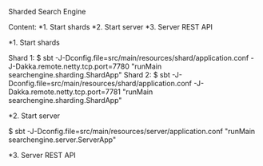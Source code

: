 Sharded Search Engine

Content:
*1. Start shards
*2. Start server
*3. Server REST API

*1. Start shards

Shard 1:
$ sbt -J-Dconfig.file=src/main/resources/shard/application.conf -J-Dakka.remote.netty.tcp.port=7780 "runMain searchengine.sharding.ShardApp"
Shard 2:
$ sbt -J-Dconfig.file=src/main/resources/shard/application.conf -J-Dakka.remote.netty.tcp.port=7781 "runMain searchengine.sharding.ShardApp"

*2. Start server

$ sbt -J-Dconfig.file=src/main/resources/server/application.conf "runMain searchengine.server.ServerApp"

*3. Server REST API

